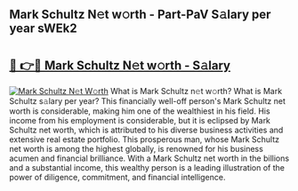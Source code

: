 ## Mark Schultz N𝚎t w𝚘rth - Part-PaV S𝚊lary per year sWEk2

# <h2><a href="http://gc0fk7.nevu.top/?p=Mark+Schultz">🔗 👉🔴 Mark Schultz N𝚎t w𝚘rth - S𝚊lary</a></h2>

[![Mark Schultz N𝚎t W𝚘rth](https://i.imgur.com/Oavwk0R.jpeg)](http://gc0fk7.nevu.top/?p=Mark+Schultz)
What is Mark Schultz n𝚎t w𝚘rth? What is Mark Schultz s𝚊lary per year?
This financially well-off person's Mark Schultz net worth is considerable, making him one of the wealthiest in his field. His income from his employment is considerable, but it is eclipsed by Mark Schultz net worth, which is attributed to his diverse business activities and extensive real estate portfolio. This prosperous man, whose Mark Schultz net worth is among the highest globally, is renowned for his business acumen and financial brilliance. With a Mark Schultz net worth in the billions and a substantial income, this wealthy person is a leading illustration of the power of diligence, commitment, and financial intelligence.
